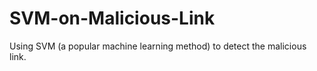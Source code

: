 # SVM-on-Malicious-Link
Using SVM (a popular machine learning method) to detect the malicious link.
